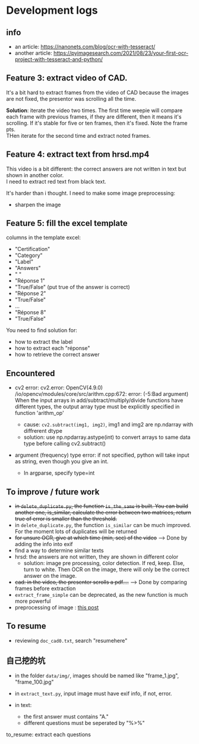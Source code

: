 # Development logs

## info
- an article: https://nanonets.com/blog/ocr-with-tesseract/
- another article: https://pyimagesearch.com/2021/08/23/your-first-ocr-project-with-tesseract-and-python/


## Feature 3: extract video of CAD.
It's a bit hard to extract frames from the video of CAD because the images are not fixed, the presentor was scrolling all the time.  

__Solution__: iterate the video two times. The first time weepie will compare each frame with previous frames, if they are different, then it means it's scrolling. If it's stable for five or ten frames, then it's fixed. Note the frame pts.  
THen iterate for the second time and extract noted frames.


## Feature 4: extract text from hrsd.mp4
This video is a bit different: the correct answers are not written in text but shown in another color.  
I need to extract red text from black text.

It's harder than i thought. I need to make some image preprocessing:
- sharpen the image


## Feature 5: fill the excel template
columns in the template excel:
- "Certification"
- "Category"
- "Label"
- "Answers"
- " "
- "Réponse 1"
- "True/False" (put true of the answer is correct)
- "Réponse 2"
- "True/False"
- ...
- "Réponse 8"
- "True/False"

You need to find solution for:
- how to extract the label
- how to extract each "réponse"
- how to retrieve the correct answer


## Encountered
- cv2 error: cv2.error: OpenCV(4.9.0) /io/opencv/modules/core/src/arithm.cpp:672: error: (-5:Bad argument) When the input arrays in add/subtract/multiply/divide functions have different types, the output array type must be explicitly specified in function 'arithm_op'
  - cause: `cv2.subtract(img1, img2)`, img1 and img2 are np.ndarray with diffrerent dtype
  - solution: use np.npdarray.astype(int) to convert arrays to same data type before calling cv2.subtract()

- argument (frequency) type error: if not specified, python will take input as string, even though you give an int.
  - In argparse, specify type=int


## To improve / future work
- ~~in `delete_duplicate.py`, the function `is_the_same` is built. You can build another one, is_similar, calculate the error between two matrices, return true of error is smaller than the threshold.~~
- in `delete_duplicate.py`, the function `is_similar` can be much improved. For the moment lots of duplicates will be returned
- ~~for unsure OCR, give at which time (min, sec) of the video~~ --> Done by adding the info into exif
- find a way to determine similar texts
- hrsd: the answers are not written, they are shown in different color
  - solution: image pre processing, color detection. If red, keep. Else, turn to white. Then OCR on the image, there will only be the correct answer on the image.
- ~~cad: in the video, the presenter scrolls a pdf....~~ --> Done by comparing frames before extraction 
- `extract_frame_simple` can be deprecated, as the new function is much more powerful
- preprocessing of image : [this post](https://stackoverflow.com/questions/37745519/use-pytesseract-ocr-to-recognize-text-from-an-image)


## To resume
- reviewing `doc_cad0.txt`, search "resumehere"



## 自己挖的坑
- in the folder `data/img/`, images should be named like "frame_1.jpg", "frame_100.jpg"
- in `extract_text.py`, input image must have exif info, if not, error.

- in text:
  - the first answer must contains "A."
  - different questions must be seperated by "%>%"





to_resume:
extract each questions